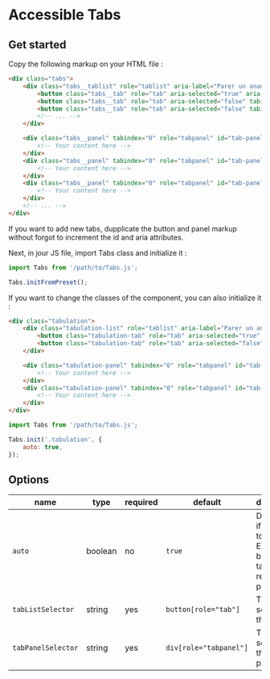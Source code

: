 # Accessible Tabs

## Get started

Copy the following markup on your HTML file :

```html
<div class="tabs">
    <div class="tabs__tablist" role="tablist" aria-label="Parer un ananas">
        <button class="tabs__tab" role="tab" aria-selected="true" aria-controls="tab-panel-1" id="tab-1">Tab 1</button>
        <button class="tabs__tab" role="tab" aria-selected="false" tabindex="-1" aria-controls="tab-panel-2" id="tab-2">Tab 2</button>
        <button class="tabs__tab" role="tab" aria-selected="false" tabindex="-1" aria-controls="tab-panel-3" id="tab-3">Tab 3</button>
        <!-- ... -->
    </div>

    <div class="tabs__panel" tabindex="0" role="tabpanel" id="tab-panel-1" aria-labelledby="tab-1">
        <!-- Your content here -->
    </div>
    <div class="tabs__panel" tabindex="0" role="tabpanel" id="tab-panel-2" aria-labelledby="tab-2" hidden>
        <!-- Your content here -->
    </div>
    <div class="tabs__panel" tabindex="0" role="tabpanel" id="tab-panel-3" aria-labelledby="tab-3" hidden>
        <!-- Your content here -->
    </div>
    <!-- ... -->
</div>
```

If you want to add new tabs, dupplicate the button and panel markup without forgot to increment the id and aria attributes.

Next, in jour JS file, import Tabs class and initialize it :
```js
import Tabs from '/path/to/Tabs.js';

Tabs.initFromPreset();
```

If you want to change the classes of the component, you can also initialize it :
```html
<div class="tabulation">
    <div class="tabulation-list" role="tablist" aria-label="Parer un ananas">
        <button class="tabulation-tab" role="tab" aria-selected="true" aria-controls="tab-panel-1" id="tab-1">Tab 1</button>
        <button class="tabulation-tab" role="tab" aria-selected="false" tabindex="-1" aria-controls="tab-panel-2" id="tab-2">Tab 2</button>
    </div>

    <div class="tabulation-panel" tabindex="0" role="tabpanel" id="tab-panel-1" aria-labelledby="tab-1">
        <!-- Your content here -->
    </div>
    <div class="tabulation-panel" tabindex="0" role="tabpanel" id="tab-panel-2" aria-labelledby="tab-2" hidden>
        <!-- Your content here -->
    </div>
</div>
```

```js
import Tabs from '/path/to/Tabs.js';

Tabs.init('.tabulation', {
    auto: true,
});
```

## Options

| name               | type    | required | default                | description                                                                |
|--------------------|---------|----------|------------------------|----------------------------------------------------------------------------|
| `auto`             | boolean | no       | `true`                 | Determines if you have to press Enter button on a tab to reveal the panel. |
| `tabListSelector`  | string  | yes      | `button[role="tab"]`   | The selector of the tab list.                                              |
| `tabPanelSelector` | string  | yes      | `div[role="tabpanel"]` | The selector of the panel(s).                                              |
